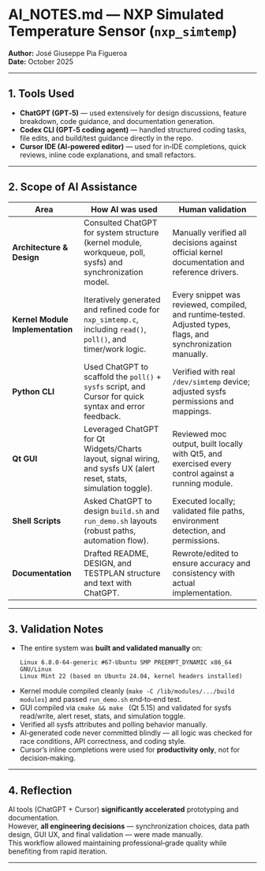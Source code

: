 # AI_NOTES.md — NXP Simulated Temperature Sensor (`nxp_simtemp`)

**Author:** José Giuseppe Pia Figueroa  
**Date:** October 2025  

---

## 1. Tools Used

- **ChatGPT (GPT‑5)** — used extensively for design discussions, feature breakdown, code guidance, and documentation generation.  
- **Codex CLI (GPT‑5 coding agent)** — handled structured coding tasks, file edits, and build/test guidance directly in the repo.  
- **Cursor IDE (AI‑powered editor)** — used for in‑IDE completions, quick reviews, inline code explanations, and small refactors.  

---

## 2. Scope of AI Assistance

| Area | How AI was used | Human validation |
|------|-----------------|------------------|
| **Architecture & Design** | Consulted ChatGPT for system structure (kernel module, workqueue, poll, sysfs) and synchronization model. | Manually verified all decisions against official kernel documentation and reference drivers. |
| **Kernel Module Implementation** | Iteratively generated and refined code for `nxp_simtemp.c`, including `read()`, `poll()`, and timer/work logic. | Every snippet was reviewed, compiled, and runtime‑tested. Adjusted types, flags, and synchronization manually. |
| **Python CLI** | Used ChatGPT to scaffold the `poll()` + `sysfs` script, and Cursor for quick syntax and error feedback. | Verified with real `/dev/simtemp` device; adjusted sysfs permissions and mappings. |
| **Qt GUI** | Leveraged ChatGPT for Qt Widgets/Charts layout, signal wiring, and sysfs UX (alert reset, stats, simulation toggle). | Reviewed moc output, built locally with Qt5, and exercised every control against a running module. |
| **Shell Scripts** | Asked ChatGPT to design `build.sh` and `run_demo.sh` layouts (robust paths, automation flow). | Executed locally; validated file paths, environment detection, and permissions. |
| **Documentation** | Drafted README, DESIGN, and TESTPLAN structure and text with ChatGPT. | Rewrote/edited to ensure accuracy and consistency with actual implementation. |

---

## 3. Validation Notes

- The entire system was **built and validated manually** on:
  ```
  Linux 6.8.0-64-generic #67-Ubuntu SMP PREEMPT_DYNAMIC x86_64 GNU/Linux
  Linux Mint 22 (based on Ubuntu 24.04, kernel headers installed)
  ```
- Kernel module compiled cleanly (`make -C /lib/modules/.../build modules`) and passed `run_demo.sh` end‑to‑end test.  
- GUI compiled via `cmake && make ` (Qt 5.15) and validated for sysfs read/write, alert reset, stats, and simulation toggle.
- Verified all sysfs attributes and polling behavior manually.  
- AI‑generated code never committed blindly — all logic was checked for race conditions, API correctness, and coding style.  
- Cursor’s inline completions were used for **productivity only**, not for decision‑making.

---

## 4. Reflection

AI tools (ChatGPT + Cursor) **significantly accelerated** prototyping and documentation.  
However, **all engineering decisions** — synchronization choices, data path design, GUI UX, and final validation — were made manually.  
This workflow allowed maintaining professional‑grade quality while benefiting from rapid iteration.

---

